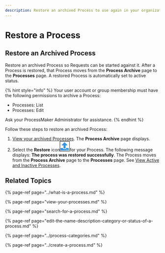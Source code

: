 ```yaml
---
description: Restore an archived Process to use again in your organization.
---
```


# Restore a Process

## Restore an Archived Process

Restore an archived Process so Requests can be started against it. After a Process is restored, that Process moves from the **Process Archive** page to the **Processes** page. A restored Process is automatically set to active status.

{% hint style="info" %}
Your user account or group membership must have the following permissions to archive a Process:

* Processes: List
* Processes: Edit

Ask your ProcessMaker Administrator for assistance.
{% endhint %}

Follow these steps to restore an archived Process:

1. [View your archived Processes](remove-a-process.md#view-archived-processes). The **Process Archive** page displays.
2. Select the **Restore** icon![](../../../.gitbook/assets/restore-process-icon-processes-page-processes.png)for your Process. The following message displays: **The process was restored successfully**. The Process moves from the **Process Archive** page to the **Processes** page. See [View Active and Inactive Processes](view-your-processes.md#view-all-processes).

## Related Topics

{% page-ref page="../what-is-a-process.md" %}

{% page-ref page="view-your-processes.md" %}

{% page-ref page="search-for-a-process.md" %}

{% page-ref page="edit-the-name-description-category-or-status-of-a-process.md" %}

{% page-ref page="../process-categories.md" %}

{% page-ref page="../create-a-process.md" %}

